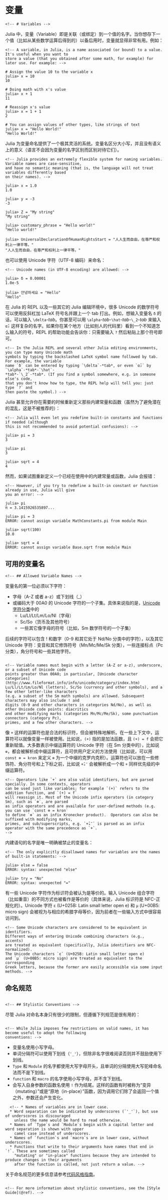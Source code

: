 # 变量

```@raw html
<!-- # Variables -->
```

Julia 中，变量（Variable）即是关联（或绑定）到一个值的名字。当你想存下一个值（比如从某些数学运算后得到的）以备后用时，变量就显得非常有用。例如：

```@raw html
<!-- A variable, in Julia, is a name associated (or bound) to a value. It's useful when you want to
store a value (that you obtained after some math, for example) for later use. For example: -->
```

```julia-repl
# Assign the value 10 to the variable x
julia> x = 10
10

# Doing math with x's value
julia> x + 1
11

# Reassign x's value
julia> x = 1 + 1
2

# You can assign values of other types, like strings of text
julia> x = "Hello World!"
"Hello World!"
```

Julia 为变量命名提供了一个极其灵活的系统。变量名区分大小写，并且没有语义上的意义（语言不会因为变量的名字区别而区别对待它们）。

```@raw html
<!-- Julia provides an extremely flexible system for naming variables. Variable names are case-sensitive,
and have no semantic meaning (that is, the language will not treat variables differently based
on their names). -->
```

```jldoctest
julia> x = 1.0
1.0

julia> y = -3
-3

julia> Z = "My string"
"My string"

julia> customary_phrase = "Hello world!"
"Hello world!"

julia> UniversalDeclarationOfHumanRightsStart = "人人生而自由，在尊严和权利上一律平等。"
"人人生而自由，在尊严和权利上一律平等。"
```

也可以使用 Unicode 字符（UTF-8 编码）来命名：

```@raw html
<!-- Unicode names (in UTF-8 encoding) are allowed: -->
```

```jldoctest
julia> δ = 0.00001
1.0e-5

julia> 안녕하세요 = "Hello"
"Hello"
```

在 Julia 的 REPL 以及一些其它的 Julia 编辑环境中，很多 Unicode 的数学符号可以使用反斜杠加 LaTeX 符号名并跟上一个 tab 打出。例如，想输入变量名 `δ` 的话，可以输入 `\delta`-*tab*。你甚至可以用 `\alpha`-*tab*-`\hat`-*tab*-`\_2`-*tab* 来输入 `α̂₂` 这样复杂的名字。如果你在某个地方（比如别人的代码里）看到一个不知道怎么输入的符号，REPL 的帮助功能会告诉你：只需要输入 `?` 然后粘贴上那个符号即可。

```@raw html
<!-- In the Julia REPL and several other Julia editing environments, you can type many Unicode math
symbols by typing the backslashed LaTeX symbol name followed by tab. For example, the variable
name `δ` can be entered by typing `\delta`-*tab*, or even `α̂₂` by `\alpha`-*tab*-`\hat`-
*tab*-`\_2`-*tab*. (If you find a symbol somewhere, e.g. in someone else's code,
that you don't know how to type, the REPL help will tell you: just type `?` and
then paste the symbol.) -->
```

Julia 甚至允许你在需要的时候重新定义那些内建常量和函数（虽然为了避免潜在的混乱，这是不被推荐的）：

```@raw html
<!-- Julia will even let you redefine built-in constants and functions if needed (although
this is not recommended to avoid potential confusions): -->
```

```jldoctest
julia> pi = 3
3

julia> pi
3

julia> sqrt = 4
4
```

然而，如果试图重新定义一个已经在使用中的内建常量或函数，Julia 会报错：

```@raw html
<!-- However, if you try to redefine a built-in constant or function already in use, Julia will give
you an error: -->
```

```jldoctest
julia> pi
π = 3.1415926535897...

julia> pi = 3
ERROR: cannot assign variable MathConstants.pi from module Main

julia> sqrt(100)
10.0

julia> sqrt = 4
ERROR: cannot assign variable Base.sqrt from module Main
```

## 可用的变量名
```@raw html
<!-- ## Allowed Variable Names -->
```

变量名的第一位必须以下字符：
* 字母（A-Z 或者 a-z）或下划线（_）
* 或编码大于 00A0 的 Unicode 字符的一个子集。具体来说指的是，[Unicode 字符分类](http://www.fileformat.info/info/unicode/category/index.htm)中的
  * Lu/Ll/Lt/Lm/Lo/Nl（字母）
  * Sc/So（货币及其他符号）
  * 一些其它像字母的符号（比如，Sm 数学符号的一个子集）

后续的字符可以包含 ! 和数字（0-9 和其它处于 Nd/No 分类中的字符），以及其它 Unicode 字符：变音和其它修饰符号（Mn/Mc/Me/Sk 分类），一些连接标点（Pc 分类），角分符号和一些其他字符。
```@raw html

<!-- Variable names must begin with a letter (A-Z or a-z), underscore, or a subset of Unicode code
points greater than 00A0; in particular, [Unicode character categories](http://www.fileformat.info/info/unicode/category/index.htm)
Lu/Ll/Lt/Lm/Lo/Nl (letters), Sc/So (currency and other symbols), and a few other letter-like characters
(e.g. a subset of the Sm math symbols) are allowed. Subsequent characters may also include ! and
digits (0-9 and other characters in categories Nd/No), as well as other Unicode code points: diacritics
and other modifying marks (categories Mn/Mc/Me/Sk), some punctuation connectors (category Pc),
primes, and a few other characters. -->
```

像 `+` 这样的运算符也是合法的标识符，但会被特殊地解析。在一些上下文中，运算符可以就像变量一样被使用。比如说，`(+)` 指的是加法函数，且 `(+) = f` 会把它重新赋值。大多数表示中缀运算符的 Unicode 字符（在 Sm 分类中的），比如说 `⊕`，都会被解析成中缀运算符，且可供用户定义的方法使用（比如说，可以用 `const ⊗ = kron` 来定义 `⊗` 为一个中缀的克罗内克积）。运算符也可以放在一些修饰符、角分符号和上下标之前，比如说 `+̂ₐ″` 会被解析成一个和 `+` 同样优先级的中缀运算符。

```@raw html
<!-- Operators like `+` are also valid identifiers, but are parsed specially. In some contexts, operators
can be used just like variables; for example `(+)` refers to the addition function, and `(+) = f`
will reassign it. Most of the Unicode infix operators (in category Sm), such as `⊕`, are parsed
as infix operators and are available for user-defined methods (e.g. you can use `const ⊗ = kron`
to define `⊗` as an infix Kronecker product).  Operators can also be suffixed with modifying marks,
primes, and sub/superscripts, e.g. `+̂ₐ″` is parsed as an infix operator with the same precedence as `+`.
-->
```

内建语句的名字是唯一明确被禁止的变量名：

```@raw html
<!-- The only explicitly disallowed names for variables are the names of built-in statements: -->
```

```julia-repl
julia> else = false
ERROR: syntax: unexpected "else"

julia> try = "No"
ERROR: syntax: unexpected "="
```

有一些 Unicode 字符作为标识符会被认为是等价的。输入 Unicode 组合字符（比如重音）的不同方式也被看作是等价的（具体来说，Julia 标识符是 NFC-正规化的）。Unicode 字符 `ɛ` (U+025B: Latin small letter open e) 和 `µ` (U+00B5: micro sign) 会被视为与相应的希腊字母等价，因为前者在一些输入方式中很容易访问到。

```@raw html
<!-- Some Unicode characters are considered to be equivalent in identifiers.
Different ways of entering Unicode combining characters (e.g., accents)
are treated as equivalent (specifically, Julia identifiers are NFC-normalized).
The Unicode characters `ɛ` (U+025B: Latin small letter open e)
and `µ` (U+00B5: micro sign) are treated as equivalent to the corresponding
Greek letters, because the former are easily accessible via some input methods. -->
```

## 命名规范

```@raw html

<!-- ## Stylistic Conventions -->
```

尽管 Julia 对命名本身只有很少的限制，但遵循下列规范是很有用的：

```@raw html

<!-- While Julia imposes few restrictions on valid names, it has become useful to adopt the following
conventions: -->
```

  * 变量名使用小写字母。
  * 单词分隔符可以使用下划线（`'_'`），但除非名字很难阅读否则并不鼓励使用下划线。
  * `Type` 和 `Module` 的名字都使用大写字母开头，且单词的分隔使用大写驼峰命名法而不是下划线。
  * `function` 和 `macro` 的名字使用小写字母，并不含下划线。
  * 会写入自身参数的函数名使用 `!` 作为结尾。这样的函数有时被称为“变异（mutating）”或是“原地（in-place）”函数，因为调用它们除了会返回一个值之外，参数还会产生变化。

```@raw html
  <!-- * Names of variables are in lower case.
  * Word separation can be indicated by underscores (`'_'`), but use of underscores is discouraged
    unless the name would be hard to read otherwise.
  * Names of `Type`s and `Module`s begin with a capital letter and word separation is shown with upper
    camel case instead of underscores.
  * Names of `function`s and `macro`s are in lower case, without underscores.
  * Functions that write to their arguments have names that end in `!`. These are sometimes called
    "mutating" or "in-place" functions because they are intended to produce changes in their arguments
    after the function is called, not just return a value. -->
```

关于命名规范的更多信息请参考[代码风格指南](@ref)。

```@raw html

<!-- For more information about stylistic conventions, see the [Style Guide](@ref). -->
```
